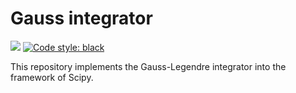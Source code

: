 # Gauss integrator

![](https://github.com/HyQD/gauss-integrator/actions/workflows/python-package.yml/badge.svg)
[![Code style: black](https://img.shields.io/badge/code%20style-black-000000.svg)](https://github.com/ambv/black)

This repository implements the Gauss-Legendre integrator into the framework of Scipy.
